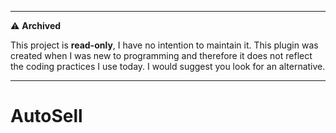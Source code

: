 *****

⚠ **Archived**

This project is **read-only**, I have no intention to maintain it. This plugin was created when I was new to programming and therefore it does not reflect the coding practices I use today. I would suggest you look for an alternative.

*****

# AutoSell
